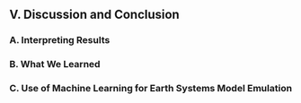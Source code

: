 ## V. Discussion and Conclusion

### A. Interpreting Results

### B. What We Learned

### C. Use of Machine Learning for Earth Systems Model Emulation
